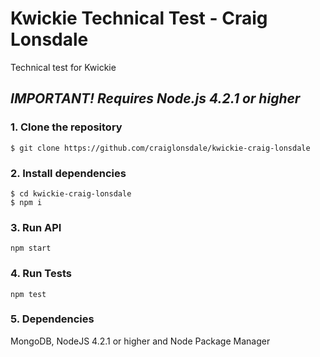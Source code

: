 # Kwickie Technical Test - Craig Lonsdale
Technical test for Kwickie

## _IMPORTANT! Requires Node.js 4.2.1 or higher_

### 1. Clone the repository

```
$ git clone https://github.com/craiglonsdale/kwickie-craig-lonsdale
```

### 2. Install dependencies

```
$ cd kwickie-craig-lonsdale
$ npm i
```

### 3. Run API

```
npm start
```

### 4. Run Tests

```
npm test
```

### 5. Dependencies

MongoDB, NodeJS 4.2.1 or higher and Node Package Manager
